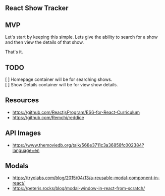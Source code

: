 ## React Show Tracker

## MVP
Let's start by keeping this simple. Lets give the ability to
search for a show and then view the details of that show.

That's it.

## TODO

[ ] Homepage container will be for searching shows.  
[ ] Show Details container will be for view show details.

## Resources
* https://github.com/ReactjsProgram/ES6-for-React-Curriculum
* https://github.com/Remchi/reddice

## API Images
* https://www.themoviedb.org/talk/568e3711c3a36858fc002384?language=en

## Modals
* https://tryolabs.com/blog/2015/04/13/a-reusable-modal-component-in-react/
* https://peteris.rocks/blog/modal-window-in-react-from-scratch/